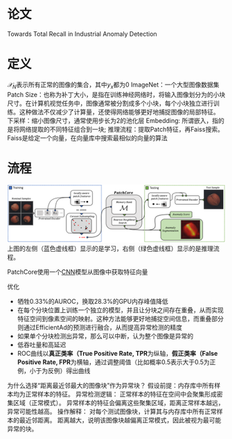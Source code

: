 # 论文
Towards Total Recall in Industrial Anomaly Detection
# 定义
$𝒳_N$表示所有正常的图像的集合，其中$y_x$都为0
ImageNet：一个大型图像数据集
Patch Size：也称为补丁大小，是指在训练神经网络时，将输入图像划分为的小块尺寸。在计算机视觉任务中，图像通常被分割成多个小块，每个小块独立进行训练。这种做法不仅减少了计算量，还使得网络能够更好地捕捉图像的局部特征。
下采样：缩小图像尺寸，通常使用步长为2的池化层
Embedding: 所谓嵌入，指的是将网络提取的不同特征组合到一块;
推理流程：提取Patch特征，再Faiss搜索。Faiss是给定一个向量，在向量库中搜索最相似的向量的算法
# 流程
![../../../pic/Pasted image 20250217220026.png](../../../pic/Pasted%20image%2020250217220026.png)上图的左侧（蓝色虚线框）显示的是学习，右侧（绿色虚线框）显示的是推理流程。

PatchCore使用一个[CNN](../深度学习模型/卷积神经网络.md)模型从图像中获取特征向量

优化
- 牺牲0.33%的AUROC，换取28.3%的GPU内存峰值降低
- 在每个分块位置上训练一个独立的模型，并且让分块之间存在重叠，从而实现特征空间到像素空间的映射。这种方法能够更好地捕捉空间信息，而重叠部分则通过EfficientAd的预测进行融合，从而提高异常检测的精度
- 如果单个分块检测出异常，那么可以中断，认为整个图像是异常的
- 低吞吐量和高延迟
- ROC曲线以**真正类率（True Positive Rate, TPR**为纵轴，**假正类率（False Positive Rate, FPR**为横轴，通过调整阈值（比如概率0.5表示大于0.5为正例，小于为反例）得出曲线
  
  
 为什么选择“距离最近邻最大的图像块”作为异常块？
假设前提：内存库中所有样本均为正常样本的特征。
异常检测逻辑：
	正常样本的特征在空间中会聚集形成密集区域（正常模式）。
	异常样本的特征会偏离这些聚集区域，距离正常样本越远，异常可能性越高。
操作解释：
	对每个测试图像块，计算其与内存库中所有正常样本的最近邻距离。
	距离越大，说明该图像块越偏离正常模式，因此被视为最可能异常的块。

